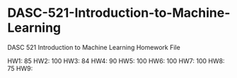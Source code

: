 # DASC-521-Introduction-to-Machine-Learning
DASC 521 Introduction to Machine Learning Homework File

HW1: 85
HW2: 100 
HW3: 84
HW4: 90
HW5: 100 
HW6: 100 
HW7: 100 
HW8: 75 
HW9: 
